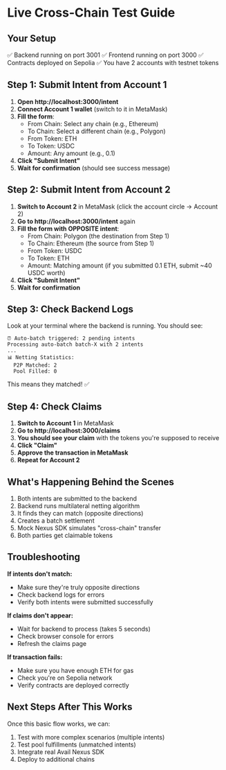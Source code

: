 # Live Cross-Chain Test Guide

## Your Setup
✅ Backend running on port 3001
✅ Frontend running on port 3000
✅ Contracts deployed on Sepolia
✅ You have 2 accounts with testnet tokens

## Step 1: Submit Intent from Account 1

1. **Open http://localhost:3000/intent**
2. **Connect Account 1 wallet** (switch to it in MetaMask)
3. **Fill the form**:
   - From Chain: Select any chain (e.g., Ethereum)
   - To Chain: Select a different chain (e.g., Polygon) 
   - From Token: ETH
   - To Token: USDC
   - Amount: Any amount (e.g., 0.1)
4. **Click "Submit Intent"**
5. **Wait for confirmation** (should see success message)

## Step 2: Submit Intent from Account 2

1. **Switch to Account 2** in MetaMask (click the account circle → Account 2)
2. **Go to http://localhost:3000/intent** again
3. **Fill the form with OPPOSITE intent**:
   - From Chain: Polygon (the destination from Step 1)
   - To Chain: Ethereum (the source from Step 1)
   - From Token: USDC
   - To Token: ETH
   - Amount: Matching amount (if you submitted 0.1 ETH, submit ~40 USDC worth)
4. **Click "Submit Intent"**
5. **Wait for confirmation**

## Step 3: Check Backend Logs

Look at your terminal where the backend is running. You should see:
```
⏰ Auto-batch triggered: 2 pending intents
Processing auto-batch batch-X with 2 intents
...
📊 Netting Statistics:
  P2P Matched: 2
  Pool Filled: 0
```

This means they matched! ✅

## Step 4: Check Claims

1. **Switch to Account 1** in MetaMask
2. **Go to http://localhost:3000/claims**
3. **You should see your claim** with the tokens you're supposed to receive
4. **Click "Claim"** 
5. **Approve the transaction in MetaMask**
6. **Repeat for Account 2**

## What's Happening Behind the Scenes

1. Both intents are submitted to the backend
2. Backend runs multilateral netting algorithm
3. It finds they can match (opposite directions)
4. Creates a batch settlement
5. Mock Nexus SDK simulates "cross-chain" transfer
6. Both parties get claimable tokens

## Troubleshooting

**If intents don't match:**
- Make sure they're truly opposite directions
- Check backend logs for errors
- Verify both intents were submitted successfully

**If claims don't appear:**
- Wait for backend to process (takes 5 seconds)
- Check browser console for errors
- Refresh the claims page

**If transaction fails:**
- Make sure you have enough ETH for gas
- Check you're on Sepolia network
- Verify contracts are deployed correctly

## Next Steps After This Works

Once this basic flow works, we can:
1. Test with more complex scenarios (multiple intents)
2. Test pool fulfillments (unmatched intents)
3. Integrate real Avail Nexus SDK
4. Deploy to additional chains



